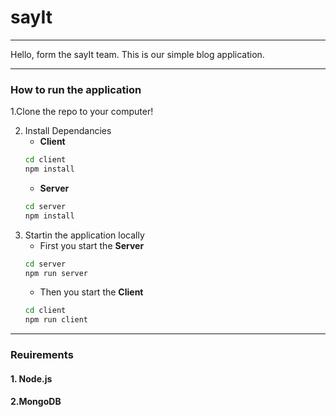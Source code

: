 # sayIt
---
Hello, form the sayIt team.
This is our simple blog application. 

---
### How to run the application    

1.Clone the repo to your computer!

2. Install Dependancies 
   *  **Client**   
   ```bash 
   cd client
   npm install
   ```      
   * **Server**
   ```bash
   cd server
   npm install
   ```
3. Startin the application locally
   * First you start the **Server**   
   ```bash 
   cd server
   npm run server
   ```  
   * Then you start the **Client**
   ```bash
   cd client
   npm run client
   ```
   
---
### Reuirements

#### 1. Node.js

#### 2.MongoDB
